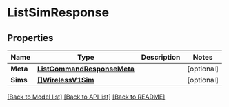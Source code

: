 # ListSimResponse

## Properties

Name | Type | Description | Notes
------------ | ------------- | ------------- | -------------
**Meta** | [**ListCommandResponseMeta**](ListCommandResponse_meta.md) |  | [optional] 
**Sims** | [**[]WirelessV1Sim**](wireless.v1.sim.md) |  | [optional] 

[[Back to Model list]](../README.md#documentation-for-models) [[Back to API list]](../README.md#documentation-for-api-endpoints) [[Back to README]](../README.md)


